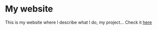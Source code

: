 # My website
This is my website where I describe what I do, my project... 
Check it [here](https://yanjobs.me)

